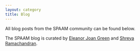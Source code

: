 ```yaml
---
layout: category
title: Blog
---
```


All blog posts from the SPAAM community can be found below.

The SPAAM blog is curated by [Eleanor Joan Green](https://twitter.com/elejgreen) and [Shreya Ramachandran](https://twitter.com/srama23).
